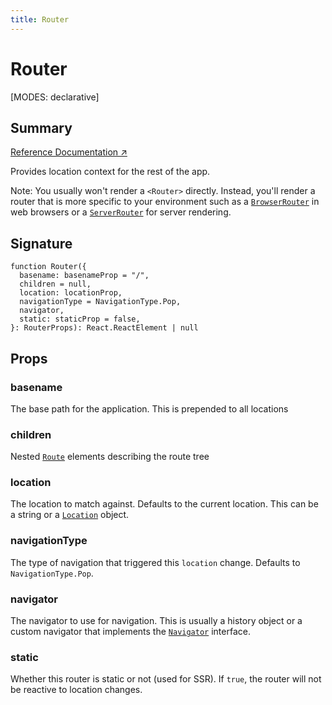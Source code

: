 ```yaml
---
title: Router
---
```


# Router

<!--
⚠️ ⚠️ IMPORTANT ⚠️ ⚠️ 

Thank you for helping improve our documentation!

This file is auto-generated from the JSDoc comments in the source
code, so please edit the JSDoc comments in the file below and this
file will be re-generated once those changes are merged.

https://github.com/remix-run/react-router/blob/main/packages/react-router/lib/components.tsx
-->

[MODES: declarative]

## Summary

[Reference Documentation ↗](https://api.reactrouter.com/v7/functions/react_router.index.Router.html)

Provides location context for the rest of the app.

Note: You usually won't render a `<Router>` directly. Instead, you'll render a
router that is more specific to your environment such as a [`BrowserRouter`](../declarative-routers/BrowserRouter)
in web browsers or a [`ServerRouter`](../framework-routers/ServerRouter) for server rendering.

## Signature

```tsx
function Router({
  basename: basenameProp = "/",
  children = null,
  location: locationProp,
  navigationType = NavigationType.Pop,
  navigator,
  static: staticProp = false,
}: RouterProps): React.ReactElement | null
```

## Props

### basename

The base path for the application. This is prepended to all locations

### children

Nested [`Route`](../components/Route) elements describing the route tree

### location

The location to match against. Defaults to the current location.
This can be a string or a [`Location`](https://api.reactrouter.com/v7/interfaces/react_router.index.Location.html) object.

### navigationType

The type of navigation that triggered this `location` change.
Defaults to `NavigationType.Pop`.

### navigator

The navigator to use for navigation. This is usually a history object
or a custom navigator that implements the [`Navigator`](https://api.reactrouter.com/v7/interfaces/react_router.index.Navigator.html) interface.

### static

Whether this router is static or not (used for SSR). If `true`, the router
will not be reactive to location changes.

